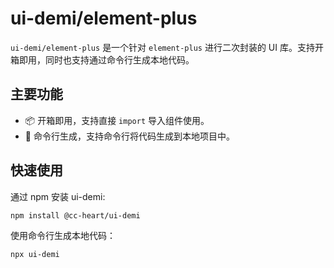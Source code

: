 # ui-demi/element-plus

`ui-demi/element-plus` 是一个针对 `element-plus` 进行二次封装的 UI 库。支持开箱即用，同时也支持通过命令行生成本地代码。

## 主要功能

- 📦 开箱即用，支持直接 `import` 导入组件使用。
- 🔧 命令行生成，支持命令行将代码生成到本地项目中。

## 快速使用

通过 npm 安装 ui-demi:

```shell
npm install @cc-heart/ui-demi
```

使用命令行生成本地代码：

```shell
npx ui-demi
```
